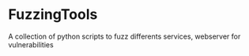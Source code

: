 # FuzzingTools

A collection of python scripts to fuzz differents services, webserver for vulnerabilities
